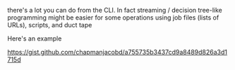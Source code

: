 there's a lot you can do from the CLI. In fact streaming / decision tree-like programming might be easier for some operations using job files (lists of URLs), scripts, and duct tape

  


Here's an example

https://gist.github.com/chapmanjacobd/a755735b3437cd9a8489d826a3d1715d
